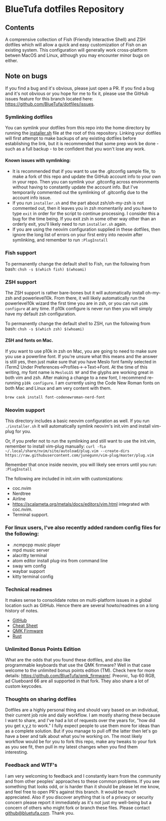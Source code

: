 # BlueTufa dotfiles Repository
## Contents
A comprensive collection of Fish (Friendly Interactive Shell) and ZSH dotfiles which will allow a quick and easy customization of Fish on an existing system.  This configuration will generally work cross-platform betwen MacOS and Linux, although you may encounter minor bugs on either.  

## Note on bugs
If you find a bug and it's obvious, please just open a PR.  If you find a bug and it's not obvious or you hope for me to fix it, please use the GitHub issues feature for this branch located here: https://github.com/BlueTufa/dotfiles/issues.

### Symlinking dotfiles
You can symlink your dotfiles from this repo into the home directory by running the [installer.sh](installer.sh) file at the root of this repository.  Linking your dotfiles will first attempt to make backups of any existing dotfiles before establishing the link, but it is recommended that some prep work be done - such as a full backup - to be confident that you won't lose any work.  

#### Known issues with symlinking:
* It is recommended that if you want to use the .gitconfig sample file, to make a fork of this repo and update the GitHub account info to your own in your repo.  Then you can symlink your .gitconfig across environments without having to constantly update the account info.  But I've temporarily commented out the symlinking of .gitconfig due to the account info issue.    
* If you run `installer.sh` and the part about zsh/oh-my-zsh is not commented out, then it leaves you in zsh momentarily and you have to type `exit` in order for the script to continue processing.  I consider this a bug for the time being.  If you exit zsh in some other way other than an orderly exit, you'll likely need to run `installer.sh` again.
* If you are using the neovim configuration supplied in these dotfiles, then ignore the long list of errors on your first entry into neovim after symlinking, and remember to run `:PlugInstall`

### Fish support
To permanently change the default shell to Fish, run the following from bash:
`chsh -s $(which fish) $(whoami)`

### ZSH support 
The ZSH support is rather bare-bones but it will automatically install oh-my-zsh and powerlevel10k.  From there, it will likely automatically run the powerlevel10k wizard the first time you are in zsh, or you can run `p10k configure` at any time.  If p10k configure is never run then you will simply have my default zsh configuration.   

To permanently change the default shell to ZSH, run the following from bash:
`chsh -s $(which zsh) $(whoami)`

#### ZSH and fonts on Mac.  
If you want to use p10k in zsh on Mac, you are going to need to make sure you use a powerline font.  If you're unsure what this means and the answer is still yes, then just make sure that you have Meslo font family selected in iTerm2 Under Preferences->Profiles-><Profile Name>->Text->Font.  At the time of this writing, my font name is `MesloLGS NF` and the glyphs are working great in both vim and zsh.  After making a change to a new font, I recommend re-running `p10k configure`.  I am currently using the Code New Roman fonts on both Mac and Linux and am very content with them.
```bash
brew cask install font-codenewroman-nerd-font
``` 

### Neovim support
This directory includes a basic neovim configuration as well.  If you run `./installer.sh` it will automatically symlink neovim's init.vim and install vim-plug for you.   

Or, if you prefer not to run the symlinking and still want to use the init.vim, remember to install vim-plug manually:
  `curl -fLo ~/.local/share/nvim/site/autoload/plug.vim --create-dirs https://raw.githubusercontent.com/junegunn/vim-plug/master/plug.vim`

Remember that once inside neovim, you will likely see errors until you run: `:PlugInstall`

The following are included in init.vim with customizations:
* coc.nvim 
* Nerdtree
* Airline
* https://scalameta.org/metals/docs/editors/vim.html integrated with coc.nvim.
* Terminal support.

### For linux users, I've also recently added random config files for the following:
* .ncmpcpp music player
* mpd music server
* alacritty terminal
* atom editor install plug-ins from command line
* sway wm config
* waybar support
* kitty terminal config

### Technical readmes
It makes sense to consolidate notes on multi-platform issues in a global location such as GitHub.  Hence there are several howto/readmes on a long history of notes.
- [GitHub](git_notes.MD)
- [Cheat Sheet](tech_cheat_sheet.MD)
- [QMK Firmware](qmk_notes.MD)
- [Rust](rust_notes.MD)

### Unlimited Bonus Points Edition
What are the odds that you found these dotfiles, and also like programmable keyboards that use the QMK firmware?  Well in that case welcome to the unlimited bonus points edition (TM).  Check here for more details: https://github.com/BlueTufa/qmk_firmware/.  Preonic, 1up 60 RGB, ad Clueboard 66 are all supported in that fork.  They also share a lot of custom keycodes.  

### Thoughts on sharing dotfiles
Dotfiles are a highly personal thing and should vary based on an individual, their current job role and daily workflow.  I am mostly sharing these because I want to share, and I've had a lot of requests over the years for, "how did you get x,y,z to work."  I fully expect people to use them more for ideas than as a complete solution.  But if you manage to pull off the latter then let's go have a beer and talk about what you're working on.   The most likely workflow would be for you to fork this repo, make any tweaks to your fork as you see fit, then pull in my latest changes when you find them interesting.  

### Feedback and WTF's
I am very welcoming to feedback and I constantly learn from the community and from other peoples' approaches to these common problems.  If you see something that looks odd, or is harder than it should be please let me know, and feel free to open PR's against this branch.  It would be much appreciated.  Also if you discover anything that is of a privacy or security concern please report it immediately as it's not just my well-being but a concern of others who might fork or branch these files.  Please contact github@bluetufa.com.  Thank you.  


